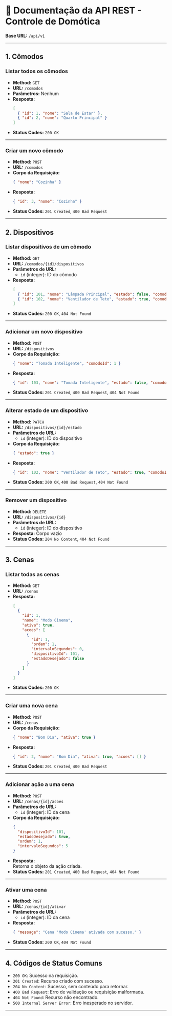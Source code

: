 # 📄 Documentação da API REST - Controle de Domótica

**Base URL:** `/api/v1`

---

## 1. Cômodos

### Listar todos os cômodos

- **Method:** `GET`
- **URL:** `/comodos`
- **Parâmetros:** Nenhum
- **Resposta:**
  ```json
  [
    { "id": 1, "nome": "Sala de Estar" },
    { "id": 2, "nome": "Quarto Principal" }
  ]
  ```
- **Status Codes:** `200 OK`

---

### Criar um novo cômodo

- **Method:** `POST`
- **URL:** `/comodos`
- **Corpo da Requisição:**
  ```json
  { "nome": "Cozinha" }
  ```
- **Resposta:**
  ```json
  { "id": 3, "nome": "Cozinha" }
  ```
- **Status Codes:** `201 Created`, `400 Bad Request`

---

## 2. Dispositivos

### Listar dispositivos de um cômodo

- **Method:** `GET`
- **URL:** `/comodos/{id}/dispositivos`
- **Parâmetros de URL:**  
  - `id` (integer): ID do cômodo
- **Resposta:**
  ```json
  [
    { "id": 101, "nome": "Lâmpada Principal", "estado": false, "comodoId": 1 },
    { "id": 102, "nome": "Ventilador de Teto", "estado": true, "comodoId": 1 }
  ]
  ```
- **Status Codes:** `200 OK`, `404 Not Found`

---

### Adicionar um novo dispositivo

- **Method:** `POST`
- **URL:** `/dispositivos`
- **Corpo da Requisição:**
  ```json
  { "nome": "Tomada Inteligente", "comodoId": 1 }
  ```
- **Resposta:**
  ```json
  { "id": 103, "nome": "Tomada Inteligente", "estado": false, "comodoId": 1 }
  ```
- **Status Codes:** `201 Created`, `400 Bad Request`, `404 Not Found`

---

### Alterar estado de um dispositivo

- **Method:** `PATCH`
- **URL:** `/dispositivos/{id}/estado`
- **Parâmetros de URL:**  
  - `id` (integer): ID do dispositivo
- **Corpo da Requisição:**
  ```json
  { "estado": true }
  ```
- **Resposta:**
  ```json
  { "id": 102, "nome": "Ventilador de Teto", "estado": true, "comodoId": 1 }
  ```
- **Status Codes:** `200 OK`, `400 Bad Request`, `404 Not Found`

---

### Remover um dispositivo

- **Method:** `DELETE`
- **URL:** `/dispositivos/{id}`
- **Parâmetros de URL:**  
  - `id` (integer): ID do dispositivo
- **Resposta:** Corpo vazio
- **Status Codes:** `204 No Content`, `404 Not Found`

---

## 3. Cenas

### Listar todas as cenas

- **Method:** `GET`
- **URL:** `/cenas`
- **Resposta:**
  ```json
  [
    {
      "id": 1,
      "nome": "Modo Cinema",
      "ativa": true,
      "acoes": [
        {
          "id": 1,
          "ordem": 1,
          "intervaloSegundos": 0,
          "dispositivoId": 101,
          "estadoDesejado": false
        }
      ]
    }
  ]
  ```
- **Status Codes:** `200 OK`

---

### Criar uma nova cena

- **Method:** `POST`
- **URL:** `/cenas`
- **Corpo da Requisição:**
  ```json
  { "nome": "Bom Dia", "ativa": true }
  ```
- **Resposta:**
  ```json
  { "id": 2, "nome": "Bom Dia", "ativa": true, "acoes": [] }
  ```
- **Status Codes:** `201 Created`, `400 Bad Request`

---

### Adicionar ação a uma cena

- **Method:** `POST`
- **URL:** `/cenas/{id}/acoes`
- **Parâmetros de URL:**  
  - `id` (integer): ID da cena
- **Corpo da Requisição:**
  ```json
  {
    "dispositivoId": 101,
    "estadoDesejado": true,
    "ordem": 1,
    "intervaloSegundos": 5
  }
  ```
- **Resposta:**  
  Retorna o objeto da ação criada.
- **Status Codes:** `201 Created`, `400 Bad Request`, `404 Not Found`

---

### Ativar uma cena

- **Method:** `POST`
- **URL:** `/cenas/{id}/ativar`
- **Parâmetros de URL:**  
  - `id` (integer): ID da cena
- **Resposta:**
  ```json
  { "message": "Cena 'Modo Cinema' ativada com sucesso." }
  ```
- **Status Codes:** `200 OK`, `404 Not Found`

---

## 4. Códigos de Status Comuns

- `200 OK`: Sucesso na requisição.
- `201 Created`: Recurso criado com sucesso.
- `204 No Content`: Sucesso, sem conteúdo para retornar.
- `400 Bad Request`: Erro de validação ou requisição malformada.
- `404 Not Found`: Recurso não encontrado.
- `500 Internal Server Error`: Erro inesperado no servidor.

---


